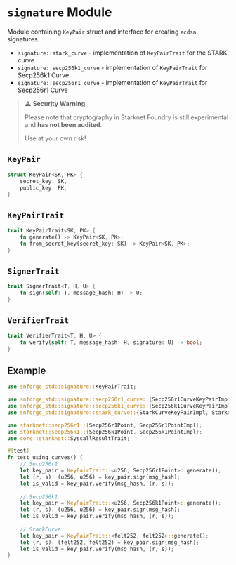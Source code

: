 # `signature` Module

Module containing `KeyPair` struct and interface for creating `ecdsa` signatures.

* `signature::stark_curve` - implementation of `KeyPairTrait` for the STARK curve
* `signature::secp256k1_curve` - implementation of `KeyPairTrait` for Secp256k1 Curve
* `signature::secp256r1_curve` - implementation of `KeyPairTrait` for Secp256r1 Curve


> ⚠️ **Security Warning**
>
> Please note that cryptography in Starknet Foundry is still experimental and **has not been audited**.
>
> Use at your own risk!


## `KeyPair`

```rust
struct KeyPair<SK, PK> {
    secret_key: SK,
    public_key: PK,
}
```


## `KeyPairTrait`

```rust
trait KeyPairTrait<SK, PK> {
    fn generate() -> KeyPair<SK, PK>;
    fn from_secret_key(secret_key: SK) -> KeyPair<SK, PK>;
}
```


## `SignerTrait`

```rust
trait SignerTrait<T, H, U> {
    fn sign(self: T, message_hash: H) -> U;
}
```


## `VerifierTrait`

```rust
trait VerifierTrait<T, H, U> {
    fn verify(self: T, message_hash: H, signature: U) -> bool;
}
```

## Example

```rust
use snforge_std::signature::KeyPairTrait;

use snforge_std::signature::secp256r1_curve::{Secp256r1CurveKeyPairImpl, Secp256r1CurveSignerImpl, Secp256r1CurveVerifierImpl};
use snforge_std::signature::secp256k1_curve::{Secp256k1CurveKeyPairImpl, Secp256k1CurveSignerImpl, Secp256k1CurveVerifierImpl};
use snforge_std::signature::stark_curve::{StarkCurveKeyPairImpl, StarkCurveSignerImpl, StarkCurveVerifierImpl};

use starknet::secp256r1::{Secp256r1Point, Secp256r1PointImpl};
use starknet::secp256k1::{Secp256k1Point, Secp256k1PointImpl};
use core::starknet::SyscallResultTrait;

#[test]
fn test_using_curves() {
    // Secp256r1
    let key_pair = KeyPairTrait::<u256, Secp256r1Point>::generate();
    let (r, s): (u256, u256) = key_pair.sign(msg_hash);
    let is_valid = key_pair.verify(msg_hash, (r, s));
    
    // Secp256k1
    let key_pair = KeyPairTrait::<u256, Secp256k1Point>::generate();
    let (r, s): (u256, u256) = key_pair.sign(msg_hash);
    let is_valid = key_pair.verify(msg_hash, (r, s));
    
    // StarkCurve
    let key_pair = KeyPairTrait::<felt252, felt252>::generate();
    let (r, s): (felt252, felt252) = key_pair.sign(msg_hash);
    let is_valid = key_pair.verify(msg_hash, (r, s));
}
```
